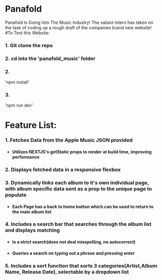 # Panafold
Panafold Is Going Into The Music Industry!
The valiant intern has taken on the task of coding up a rough draft of the companies brand new website!
#To Test this Website:
### 1. Git clone the repo
### 2. cd into the 'panafold_music' folder
### 2.
'npm install'
### 3.
'npm run dev'
# Feature List:
### 1. Fetches Data from the Apple Music JSON provided
  - #### Utilizes NEXTJS's getStatic props to render at build time, improving performance
### 2. Displays fetched data in a responsive flexbox
### 3. Dynamically links each album to it's own individual page, with album specific data sent as a prop to the unique page to populate
  - #### Each Page has a back to home button which can be used to return to the main album list
### 4. Includes a search bar that searches through the album list and displays matching
  - #### Is a strict search(does not deal misspelling, no autocorrect)
  - #### Queries a search on typing out a phrase and pressing enter
### 5. Includes a sort function that sorts 3 categories(Artist,Album Name, Release Date), selectable by a dropdown list

